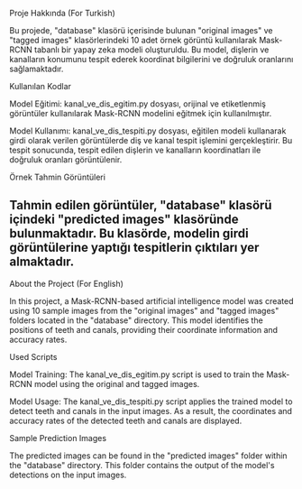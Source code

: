 Proje Hakkında (For Turkish)

Bu projede, "database" klasörü içerisinde bulunan "original images" ve "tagged images" klasörlerindeki 10 adet örnek görüntü kullanılarak Mask-RCNN tabanlı bir yapay zeka modeli oluşturuldu. Bu model, dişlerin ve kanalların konumunu tespit ederek koordinat bilgilerini ve doğruluk oranlarını sağlamaktadır.

Kullanılan Kodlar

Model Eğitimi: kanal_ve_dis_egitim.py dosyası, orijinal ve etiketlenmiş görüntüler kullanılarak Mask-RCNN modelini eğitmek için kullanılmıştır.

Model Kullanımı: kanal_ve_dis_tespiti.py dosyası, eğitilen modeli kullanarak girdi olarak verilen görüntülerde diş ve kanal tespit işlemini gerçekleştirir. Bu tespit sonucunda, tespit edilen dişlerin ve kanalların koordinatları ile doğruluk oranları görüntülenir.

Örnek Tahmin Görüntüleri

Tahmin edilen görüntüler, "database" klasörü içindeki "predicted images" klasöründe bulunmaktadır. Bu klasörde, modelin girdi görüntülerine yaptığı tespitlerin çıktıları yer almaktadır.
--------------------------------------------------------------------------------------------------------------------------------------------------------------------------------------------
About the Project (For English)

In this project, a Mask-RCNN-based artificial intelligence model was created using 10 sample images from the "original images" and "tagged images" folders located in the "database" directory. This model identifies the positions of teeth and canals, providing their coordinate information and accuracy rates.

Used Scripts

Model Training: The kanal_ve_dis_egitim.py script is used to train the Mask-RCNN model using the original and tagged images.

Model Usage: The kanal_ve_dis_tespiti.py script applies the trained model to detect teeth and canals in the input images. As a result, the coordinates and accuracy rates of the detected teeth and canals are displayed.

Sample Prediction Images

The predicted images can be found in the "predicted images" folder within the "database" directory. This folder contains the output of the model's detections on the input images.
